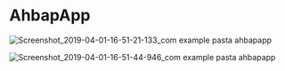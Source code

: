 # AhbapApp

![Screenshot_2019-04-01-16-51-21-133_com example pasta ahbapapp](https://user-images.githubusercontent.com/15960513/55334111-52f88f80-54a1-11e9-9c1e-8a3a4a691eff.png)

![Screenshot_2019-04-01-16-51-44-946_com example pasta ahbapapp](https://user-images.githubusercontent.com/15960513/55334356-c6020600-54a1-11e9-8f69-38281440fa28.png)
